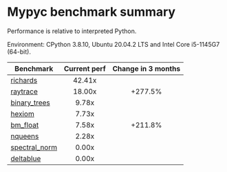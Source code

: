 # Mypyc benchmark summary

Performance is relative to interpreted Python.

Environment: CPython 3.8.10, Ubuntu 20.04.2 LTS and Intel Core i5-1145G7 (64-bit).

| Benchmark | Current perf | Change in 3 months |
| --- | :---: | :---: |
| [richards](benchmarks/richards.md) | 42.41x |  |
| [raytrace](benchmarks/raytrace.md) | 18.00x | +277.5% |
| [binary_trees](benchmarks/binary_trees.md) | 9.78x |  |
| [hexiom](benchmarks/hexiom.md) | 7.73x |  |
| [bm_float](benchmarks/bm_float.md) | 7.58x | +211.8% |
| [nqueens](benchmarks/nqueens.md) | 2.28x |  |
| [spectral_norm](benchmarks/spectral_norm.md) | 0.00x |  |
| [deltablue](benchmarks/deltablue.md) | 0.00x |  |
